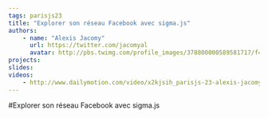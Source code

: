 ```yaml
---
tags: parisjs23
title: "Explorer son réseau Facebook avec sigma.js"
authors:
    - name: "Alexis Jacomy"
      url: https://twitter.com/jacomyal
      avatar: http://pbs.twimg.com/profile_images/378800000589581717/f4195db02f86d1fda5a078c5c4f55601_bigger.png
projects:
slides:
videos:
    - http://www.dailymotion.com/video/x2kjsih_parisjs-23-alexis-jacomy-explorer-son-reseau-facebook-avec-sigma-js_webcam
---
```

#Explorer son réseau Facebook avec sigma.js

